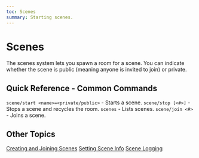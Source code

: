 ```yaml
---
toc: Scenes
summary: Starting scenes.
---
```

# Scenes

The scenes system lets you spawn a room for a scene.  You can indicate whether the scene is public (meaning anyone is invited to join) or private.

## Quick Reference - Common Commands

`scene/start <name>=<private/public>` - Starts a scene.
`scene/stop [<#>]` - Stops a scene and recycles the room.
`scenes` - Lists scenes.
`scene/join <#>` - Joins a scene.

## Other Topics

[Creating and Joining Scenes](/help/scenes/creating)
[Setting Scene Info](/help/scenes/info)
[Scene Logging](/help/scenes/logging)